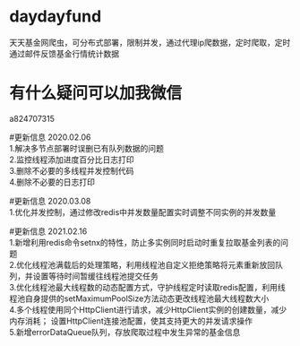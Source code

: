 # daydayfund
天天基金网爬虫，可分布式部署，限制并发，通过代理ip爬数据，定时爬取，定时通过邮件反馈基金行情统计数据

# 有什么疑问可以加我微信
a824707315

#更新信息
2020.02.06  
1.解决多节点部署时误删已有队列数据的问题  
2.监控线程添加进度百分比日志打印  
3.删除不必要的多线程并发控制代码  
4.删除不必要的日志打印

#更新信息
2020.03.08  
1.优化并发控制，通过修改redis中并发数量配置实时调整不同实例的并发数量
 
#更新信息
2021.02.16  
1.新增利用redis命令setnx的特性，防止多实例同时启动时重复拉取基金列表的问题  
2.优化线程池满载后的处理策略，利用线程池自定义拒绝策略将元素重新放回队列，并设置等待时间暂缓往线程池提交任务  
3.优化线程池最大线程数的动态配置方式，守护线程定时读取redis配置，利用线程池自身提供的setMaximumPoolSize方法动态更改线程池最大线程数大小  
4.多个线程使用同个HttpClient进行请求，减少HttpClient实例的创建数量，减少内存消耗； 设置HttpClient连接池配置，使其支持更大的并发请求操作  
5.新增errorDataQueue队列，存放爬取过程中发生异常的基金信息  
